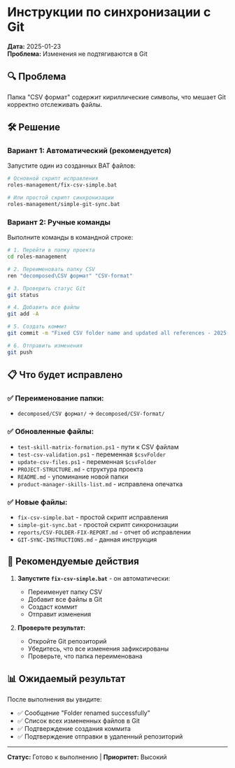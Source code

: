 # Инструкции по синхронизации с Git

**Дата:** 2025-01-23  
**Проблема:** Изменения не подтягиваются в Git

## 🔍 Проблема

Папка "CSV формат" содержит кириллические символы, что мешает Git корректно отслеживать файлы.

## 🛠️ Решение

### Вариант 1: Автоматический (рекомендуется)
Запустите один из созданных BAT файлов:

```bash
# Основной скрипт исправления
roles-management/fix-csv-simple.bat

# Или простой скрипт синхронизации
roles-management/simple-git-sync.bat
```

### Вариант 2: Ручные команды
Выполните команды в командной строке:

```bash
# 1. Перейти в папку проекта
cd roles-management

# 2. Переименовать папку CSV
ren "decomposed\CSV формат" "CSV-format"

# 3. Проверить статус Git
git status

# 4. Добавить все файлы
git add -A

# 5. Создать коммит
git commit -m "Fixed CSV folder name and updated all references - 2025-01-23"

# 6. Отправить изменения
git push
```

## 📋 Что будет исправлено

### ✅ Переименование папки:
- `decomposed/CSV формат/` → `decomposed/CSV-format/`

### ✅ Обновленные файлы:
- `test-skill-matrix-formation.ps1` - пути к CSV файлам
- `test-csv-validation.ps1` - переменная `$csvFolder`
- `update-csv-files.ps1` - переменная `$csvFolder`
- `PROJECT-STRUCTURE.md` - структура проекта
- `README.md` - упоминание новой папки
- `product-manager-skills-list.md` - исправлена опечатка

### ✅ Новые файлы:
- `fix-csv-simple.bat` - простой скрипт исправления
- `simple-git-sync.bat` - простой скрипт синхронизации
- `reports/CSV-FOLDER-FIX-REPORT.md` - отчет об исправлении
- `GIT-SYNC-INSTRUCTIONS.md` - данная инструкция

## 🚀 Рекомендуемые действия

1. **Запустите `fix-csv-simple.bat`** - он автоматически:
   - Переименует папку CSV
   - Добавит все файлы в Git
   - Создаст коммит
   - Отправит изменения

2. **Проверьте результат:**
   - Откройте Git репозиторий
   - Убедитесь, что все изменения зафиксированы
   - Проверьте, что папка переименована

## 📊 Ожидаемый результат

После выполнения вы увидите:
- ✅ Сообщение "Folder renamed successfully"
- ✅ Список всех измененных файлов в Git
- ✅ Подтверждение создания коммита
- ✅ Подтверждение отправки в удаленный репозиторий

---

**Статус:** Готово к выполнению | **Приоритет:** Высокий 